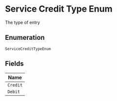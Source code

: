 
# Service Credit Type Enum

The type of entry

## Enumeration

`ServiceCreditTypeEnum`

## Fields

| Name |
|  --- |
| `Credit` |
| `Debit` |

